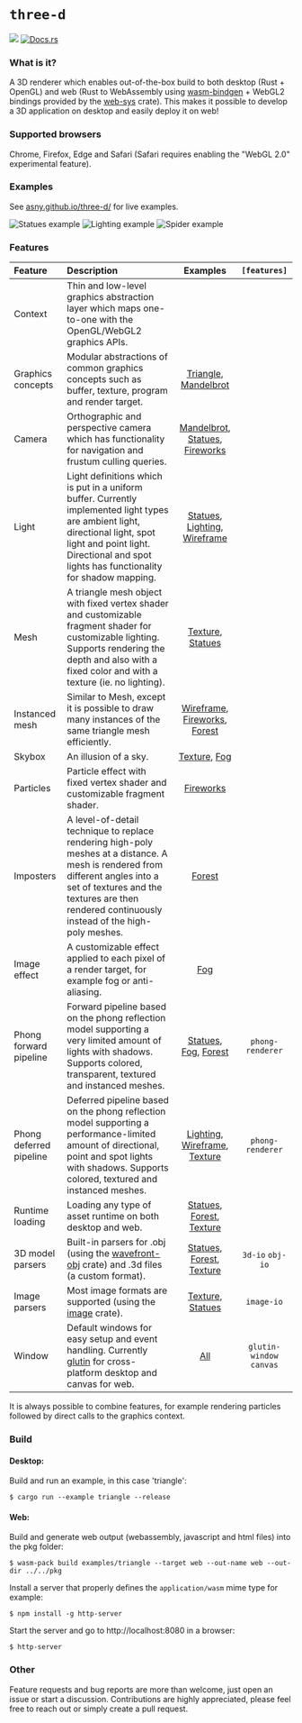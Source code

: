 # `three-d`

[![](http://meritbadge.herokuapp.com/three-d)](https://crates.io/crates/three-d)
[![Docs.rs](https://docs.rs/three-d/badge.svg)](https://docs.rs/three-d)

### What is it?

A 3D renderer which enables out-of-the-box build to both desktop (Rust + OpenGL) and web 
(Rust to WebAssembly using [wasm-bindgen](https://rustwasm.github.io/wasm-bindgen/) + WebGL2 bindings provided by the [web-sys](https://rustwasm.github.io/wasm-bindgen/api/web_sys/) crate).
This makes it possible to develop a 3D application on desktop and easily deploy it on web!

### Supported browsers

Chrome, Firefox, Edge and Safari (Safari requires enabling the "WebGL 2.0" experimental feature).

### Examples

See [asny.github.io/three-d/](https://asny.github.io/three-d/) for live examples.

![Statues example](https://asny.github.io/three-d/statues.png)
![Lighting example](https://asny.github.io/three-d/lighting.png)
![Spider example](https://asny.github.io/three-d/spider.png)

### Features

Feature | Description | Examples | `[features]`
:--- |:---| :---: | :---:
Context | Thin and low-level graphics abstraction layer which maps one-to-one with the OpenGL/WebGL2 graphics APIs. |  |
Graphics concepts | Modular abstractions of common graphics concepts such as buffer, texture, program and render target. | [Triangle], [Mandelbrot]
Camera | Orthographic and perspective camera which has functionality for navigation and frustum culling queries.  | [Mandelbrot], [Statues], [Fireworks]
Light | Light definitions which is put in a uniform buffer. Currently implemented light types are ambient light, directional light, spot light and point light. Directional and spot lights has functionality for shadow mapping. | [Statues], [Lighting], [Wireframe]
Mesh | A triangle mesh object with fixed vertex shader and customizable fragment shader for customizable lighting. Supports rendering the depth and also with a fixed color and with a texture (ie. no lighting). | [Texture], [Statues]
Instanced mesh | Similar to Mesh, except it is possible to draw many instances of the same triangle mesh efficiently. | [Wireframe], [Fireworks], [Forest]
Skybox | An illusion of a sky. | [Texture], [Fog]
Particles | Particle effect with fixed vertex shader and customizable fragment shader. | [Fireworks]
Imposters | A level-of-detail technique to replace rendering high-poly meshes at a distance. A mesh is rendered from different angles into a set of textures and the textures are then rendered continuously instead of the high-poly meshes. | [Forest]
Image effect | A customizable effect applied to each pixel of a render target, for example fog or anti-aliasing. | [Fog]
Phong forward pipeline | Forward pipeline based on the phong reflection model supporting a very limited amount of lights with shadows. Supports colored, transparent, textured and instanced meshes. | [Statues], [Fog], [Forest] | `phong-renderer`
Phong deferred pipeline | Deferred pipeline based on the phong reflection model supporting a performance-limited amount of directional, point and spot lights with shadows. Supports colored, textured and instanced meshes. | [Lighting], [Wireframe], [Texture] | `phong-renderer`
Runtime loading | Loading any type of asset runtime on both desktop and web. | [Statues], [Forest], [Texture]
3D model parsers | Built-in parsers for .obj (using the [wavefront-obj](https://crates.io/crates/wavefront_obj/main.rs) crate) and .3d files (a custom format). | [Statues], [Forest], [Texture] | `3d-io` `obj-io`
Image parsers | Most image formats are supported (using the [image](https://crates.io/crates/image/main.rs) crate). | [Texture], [Statues] | `image-io`
Window | Default windows for easy setup and event handling. Currently [glutin](https://crates.io/crates/glutin/main.rs) for cross-platform desktop and canvas for web. | [All] | `glutin-window` `canvas` 

It is always possible to combine features, for example rendering particles followed by direct calls to the graphics context.

### Build

#### Desktop: 
Build and run an example, in this case 'triangle':
```console
$ cargo run --example triangle --release
``` 
#### Web: 
Build and generate web output (webassembly, javascript and html files) into the pkg folder:
```console
$ wasm-pack build examples/triangle --target web --out-name web --out-dir ../../pkg
``` 
Install a server that properly defines the `application/wasm` mime type for example:
```console
$ npm install -g http-server
``` 
Start the server and go to http://localhost:8080 in a browser:
```console
$ http-server
```

### Other
Feature requests and bug reports are more than welcome, just open an issue or start a discussion. Contributions are highly appreciated, please feel free to reach out or simply create a pull request.

[All]: https://github.com/asny/three-d/tree/0.5/examples/
[Lighting]: https://github.com/asny/three-d/tree/0.5/examples/lighting/main.rs
[Texture]: https://github.com/asny/three-d/tree/0.5/examples/texture/main.rs
[Fog]: https://github.com/asny/three-d/tree/0.5/examples/fog/main.rs
[Fireworks]: https://github.com/asny/three-d/tree/0.5/examples/fireworks/main.rs
[Statues]: https://github.com/asny/three-d/tree/0.5/examples/statues/main.rs
[Forest]: https://github.com/asny/three-d/tree/0.5/examples/forest/main.rs
[Triangle]: https://github.com/asny/three-d/tree/0.5/examples/triangle/main.rs
[Mandelbrot]: https://github.com/asny/three-d/tree/0.5/examples/mandelbrot/main.rs
[Wireframe]: https://github.com/asny/three-d/tree/0.5/examples/wireframe/main.rs
